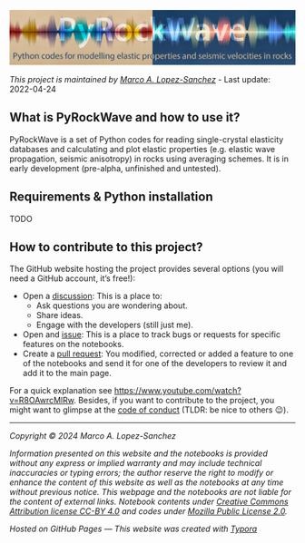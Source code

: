 ![header](https://raw.githubusercontent.com/marcoalopez/PyRockWave/main/img/header.jpg)

_This project is maintained by [Marco A. Lopez-Sanchez](https://marcoalopez.github.io/)_ - Last update: 2022-04-24  

## What is PyRockWave and how to use it?

PyRockWave is a set of Python codes for reading single-crystal elasticity databases and calculating  and plot elastic properties (e.g. elastic wave propagation, seismic anisotropy) in rocks using averaging schemes. It is in early development (pre-alpha, unfinished and untested).

## Requirements & Python installation

TODO

## How to contribute to this project?

The GitHub website hosting the project provides several options (you will need a GitHub account, it’s free!):

- Open a [discussion](https://github.com/marcoalopez/strength_envelopes/discussions): This is a place to:
  - Ask questions you are wondering about.
  - Share ideas.
  - Engage with the developers (still just me).
- Open and [issue](https://github.com/marcoalopez/strength_envelopes/issues): This is a place to track bugs or requests for specific features on the notebooks.
- Create a [pull request](https://github.com/marcoalopez/strength_envelopes/pulls): You modified, corrected or added a feature to one of the notebooks and send it for one of the developers to review it and add it to the main page.

For a quick explanation see https://www.youtube.com/watch?v=R8OAwrcMlRw. Besides, if you want to contribute to the project, you might want to glimpse at the [code of conduct](https://github.com/marcoalopez/strength_envelopes/blob/master/CODE_OF_CONDUCT.md) (TLDR: be nice to others 😉).  



---

*Copyright © 2024 Marco A. Lopez-Sanchez*  

_Information presented on this website and the notebooks is provided without any express or implied warranty and may include technical inaccuracies or typing errors; the author reserve the right to modify or enhance the content of this website as well as the notebooks at any time without previous notice. This webpage and the notebooks are not liable for the content of external links. Notebook contents under [Creative Commons Attribution license CC-BY 4.0](https://creativecommons.org/licenses/by/4.0/) and codes under [Mozilla Public License 2.0](https://www.mozilla.org/en-US/MPL/2.0/)._

_Hosted on GitHub Pages — This website was created with [Typora](https://typora.io/)_